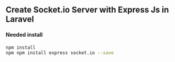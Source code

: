 ## Create Socket.io Server with Express Js in Laravel

#### Needed install
```bash
npm install
npm npm install express socket.io --save
```
